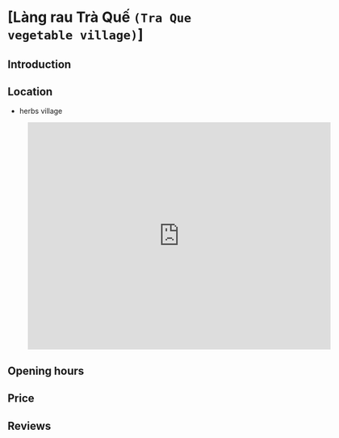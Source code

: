 # [Làng rau Trà Quế `(Tra Que vegetable village)`]

## Introduction

## Location

 - herbs village
<figure class="map-container">
  <iframe src="https://www.google.com/maps/embed?pb=!1m18!1m12!1m3!1d3837.158599020798!2d108.33337868058246!3d15.900759904637788!2m3!1f0!2f0!3f0!3m2!1i1024!2i768!4f13.1!3m3!1m2!1s0x31420de155207241%3A0xb084a84384f41fbf!2sherbs%20village!5e0!3m2!1sen!2s!4v1688230592437!5m2!1sen!2s" width="600" height="450" style="border:0;" allowfullscreen="" loading="lazy" referrerpolicy="no-referrer-when-downgrade"></iframe>
</figure>

## Opening hours

## Price

## Reviews
